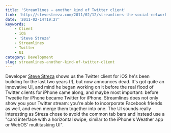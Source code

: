 ```yaml
---
title: 'Streamlines – another kind of Twitter client'
link: 'http://stevestreza.com/2011/02/12/streamlines-the-social-network-iphone-client-that-never-was/'
date: '2011-02-14T19:27'
keywords:
    - Client
    - iOS
    - 'Steve Streza'
    - Streamlines
    - Twitter
    - UI
category: Development
slug: streamlines-another-kind-of-twitter-client
---
```


Developer [Steve Streza](http://stevestreza.com/) shows us the Twitter client for iOS he's been building for the last two years (!), but now announces dead. It's got quite an innovative UI, and mind he began working on it before the real flood of Twitter clients for iPhone came along, and maybe most important: before Tweetie for iPhone became Twitter for iPhone. Streamlines does not only show you your Twitter stream: you're able to incorporate Facebook friends as well, and even merge them together into one. The UI sounds really interesting as Streza chose to avoid the common tab bars and instead use a "card interface with a horizontal swipe, similar to the iPhone's Weather app or WebOS' multitasking UI".

